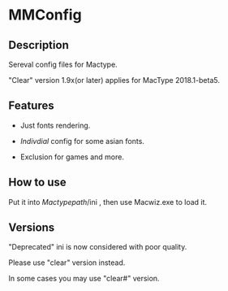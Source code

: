 # MMConfig

## Description

Sereval config files for Mactype.

"Clear" version 1.9x(or later) applies for MacType 2018.1-beta5.


## Features

- Just fonts rendering.

- *Indivdial* config for some asian fonts.

- Exclusion for games and more.


## How to use

Put it into $Mactypepath$/ini , then use Macwiz.exe to load it.

## Versions

"Deprecated" ini is now considered with poor quality.

Please use "clear" version instead.

In some cases you may use "clear#" version.

